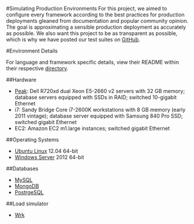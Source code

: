 #Simulating Production Environments
For this project, we aimed to configure every framework according to the best practices for production deployments gleaned from documentation and popular community opinion. The goal is approximating a sensible production deployment as accurately as possible. We also want this project to be as transparent as possible, which is why we have posted our test suites on [GitHub](https://github.com/TechEmpower/FrameworkBenchmarks/).

#Environment Details

For language and framework specific details, view their README within their respective [directory](https://github.com/TechEmpower/FrameworkBenchmarks/tree/master/frameworks).

##Hardware
* [Peak](http://www.peakhosting.com/): Dell R720xd dual Xeon E5-2660 v2 servers with 32 GB memory; database servers equipped with SSDs in RAID; switched 10-gigabit Ethernet
* i7: Sandy Bridge Core i7-2600K workstations with 8 GB memory (early 2011 vintage); database server equipped with Samsung 840 Pro SSD; switched gigabit Ethernet
* EC2: Amazon EC2 m1.large instances; switched gigabit Ethernet

##Operating Systems
* [Ubuntu Linux](http://www.ubuntu.com/desktop) 12.04 64-bit
* [Windows Server](http://www.microsoft.com/en-us/server-cloud/products/windows-server-2012-r2/default.aspx) 2012 64-bit

##Databases
* [MySQL](http://dev.mysql.com/)
* [MongoDB](http://www.mongodb.org/)
* [PostrgeSQL](http://www.postgresql.org/)

##Load simulator
* [Wrk](https://github.com/wg/wrk)
